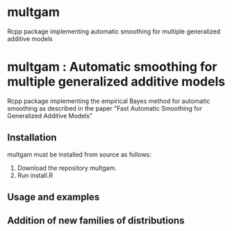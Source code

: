 # multgam
Rcpp package implementing automatic smoothing for multiple generalized additive models

# multgam : Automatic smoothing for multiple generalized additive models 
Rcpp package implementing the empirical Bayes method for automatic smoothing as described in the paper "Fast Automatic Smoothing for Generalized Additive Models"

## Installation
multgam must be installed from source as follows: 
1. Download the repository multgam.
2. Run install.R


## Usage and examples

## Addition of new families of distributions
